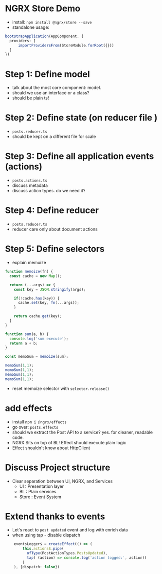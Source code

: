 # NGRX Store Demo

- install: `npm install @ngrx/store --save`
- standalone usage:

```typescript
bootstrapApplication(AppComponent, {
  providers: [
      importProvidersFrom(StoreModule.forRoot({}))
  ]
})
```

# Step 1: Define model

- talk about the most core component: model.
- should we use an interface or a class?
- should be plain ts!

# Step 2: Define state (on reducer file )
- `posts.reducer.ts`
- should be kept on a different file for scale

# Step 3: Define all application events (actions)
- `posts.actions.ts`
- discuss metadata
- discuss action types. do we need it?

# Step 4: Define reducer
- `posts.reducer.ts`
- reducer care only about document actions

# Step 5: Define selectors
- explain memoize

```javascript
function memoize(fn) {
  const cache = new Map();

  return (...args) => {
    const key = JSON.stringify(args);

    if(!cache.has(key)) {
      cache.set(key, fn(...args));
    }

    return cache.get(key);
  }
}

function sum(a, b) {
  console.log('sum execute');
  return a + b;
}

const memoSum = memoize(sum);

memoSum(1,1);
memoSum(1,1);
memoSum(1,1);
memoSum(1,1);

```
- reset memoize selector with `selector.release()`

# add effects

- install `npm i @ngrx/effects`
- go over: `posts.effects`
- should we extract the Post API to a service? yes. for cleaner, readable code.
- NGRX Sits on top of BL! Effect should execute plain logic
- Effect shouldn't know about HttpClient

# Discuss Project structure
- Clear separation between UI, NGRX, and Services
  - UI : Presentation layer
  - BL : Plain services
  - Store : Event System

# Extend thanks to events
- Let's react to `post updated` event and log with enrich data
- when using tap - disable dispatch
```typescript
    eventsLogger$ = createEffect(() => (
        this.actions$.pipe(
          ofType(PostActionTypes.PostsUpdated),
          tap( (action) => console.log('action logged:', action))
        )
    ), {dispatch: false})
```
